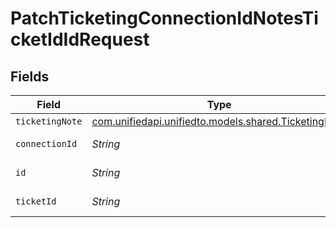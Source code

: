 # PatchTicketingConnectionIdNotesTicketIdIdRequest


## Fields

| Field                                                                                        | Type                                                                                         | Required                                                                                     | Description                                                                                  |
| -------------------------------------------------------------------------------------------- | -------------------------------------------------------------------------------------------- | -------------------------------------------------------------------------------------------- | -------------------------------------------------------------------------------------------- |
| `ticketingNote`                                                                              | [com.unifiedapi.unifiedto.models.shared.TicketingNote](../../models/shared/TicketingNote.md) | :heavy_minus_sign:                                                                           | N/A                                                                                          |
| `connectionId`                                                                               | *String*                                                                                     | :heavy_check_mark:                                                                           | ID of the connection                                                                         |
| `id`                                                                                         | *String*                                                                                     | :heavy_check_mark:                                                                           | ID of the Note                                                                               |
| `ticketId`                                                                                   | *String*                                                                                     | :heavy_check_mark:                                                                           | ID of the ticket                                                                             |